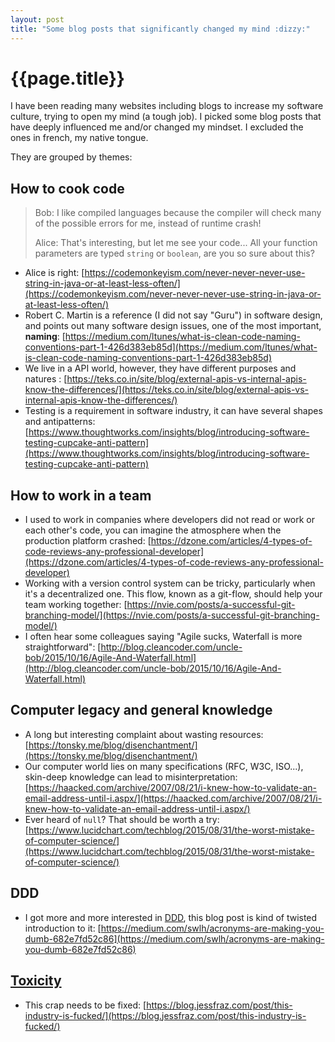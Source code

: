 ```yaml
---
layout: post
title: "Some blog posts that significantly changed my mind :dizzy:"
---
```


# {{page.title}}

I have been reading many websites including blogs to increase 
my software culture, trying to open my mind (a tough job). I picked some blog posts that have deeply 
influenced me and/or changed my mindset. I excluded the ones in french, my native tongue.

They are grouped by themes:

## How to cook code 

> Bob: I like compiled languages because the compiler will check many of the possible errors for me, instead of runtime crash!
>
> Alice: That's interesting, but let me see your code... All your function parameters are typed `string` or `boolean`, are you so sure about this?

- Alice is right: [https://codemonkeyism.com/never-never-never-use-string-in-java-or-at-least-less-often/](https://codemonkeyism.com/never-never-never-use-string-in-java-or-at-least-less-often/)
- Robert C. Martin is a reference (I did not say "Guru") in software design, and points out many software design issues, one of the most important, **naming**: [https://medium.com/ltunes/what-is-clean-code-naming-conventions-part-1-426d383eb85d](https://medium.com/ltunes/what-is-clean-code-naming-conventions-part-1-426d383eb85d)
- We live in a API world, however, they have different purposes and natures : [https://teks.co.in/site/blog/external-apis-vs-internal-apis-know-the-differences/](https://teks.co.in/site/blog/external-apis-vs-internal-apis-know-the-differences/)
- Testing is a requirement in software industry, it can have several shapes and antipatterns: [https://www.thoughtworks.com/insights/blog/introducing-software-testing-cupcake-anti-pattern](https://www.thoughtworks.com/insights/blog/introducing-software-testing-cupcake-anti-pattern)

## How to work in a team

- I used to work in companies where developers did not read or work or each other's code, you can imagine the atmosphere when the production platform crashed: [https://dzone.com/articles/4-types-of-code-reviews-any-professional-developer](https://dzone.com/articles/4-types-of-code-reviews-any-professional-developer)
- Working with a version control system can be tricky, particularly when it's a decentralized one. This flow, known as a git-flow, should help your team working together: [https://nvie.com/posts/a-successful-git-branching-model/](https://nvie.com/posts/a-successful-git-branching-model/)
- I often hear some colleagues saying "Agile sucks, Waterfall is more straightforward": [http://blog.cleancoder.com/uncle-bob/2015/10/16/Agile-And-Waterfall.html](http://blog.cleancoder.com/uncle-bob/2015/10/16/Agile-And-Waterfall.html)


## Computer legacy and general knowledge

- A long but interesting complaint about wasting resources: [https://tonsky.me/blog/disenchantment/](https://tonsky.me/blog/disenchantment/)
- Our computer world lies on many specifications (RFC, W3C, ISO...), skin-deep knowledge can lead to misinterpretation: [https://haacked.com/archive/2007/08/21/i-knew-how-to-validate-an-email-address-until-i.aspx/](https://haacked.com/archive/2007/08/21/i-knew-how-to-validate-an-email-address-until-i.aspx/)
- Ever heard of `null`? That should be worth a try: [https://www.lucidchart.com/techblog/2015/08/31/the-worst-mistake-of-computer-science/](https://www.lucidchart.com/techblog/2015/08/31/the-worst-mistake-of-computer-science/)


## DDD 

- I got more and more interested in [DDD](https://en.wikipedia.org/wiki/Domain-driven_design), this blog post is kind of twisted introduction to it: [https://medium.com/swlh/acronyms-are-making-you-dumb-682e7fd52c86](https://medium.com/swlh/acronyms-are-making-you-dumb-682e7fd52c86)


## [Toxicity](https://www.youtube.com/watch?v=iywaBOMvYLI)

- This crap needs to be fixed: [https://blog.jessfraz.com/post/this-industry-is-fucked/](https://blog.jessfraz.com/post/this-industry-is-fucked/)